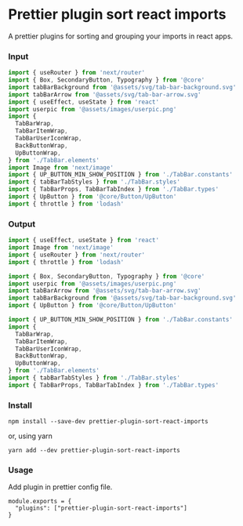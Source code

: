 # Prettier plugin sort react imports

A prettier plugins for sorting and grouping your imports in react apps.

### Input

```javascript
import { useRouter } from 'next/router'
import { Box, SecondaryButton, Typography } from '@core'
import tabBarBackground from '@assets/svg/tab-bar-background.svg'
import tabBarArrow from '@assets/svg/tab-bar-arrow.svg'
import { useEffect, useState } from 'react'
import userpic from '@assets/images/userpic.png'
import {
  TabBarWrap,
  TabBarItemWrap,
  TabBarUserIconWrap,
  BackButtonWrap,
  UpButtonWrap,
} from './TabBar.elements'
import Image from 'next/image'
import { UP_BUTTON_MIN_SHOW_POSITION } from './TabBar.constants'
import { tabBarTabStyles } from './TabBar.styles'
import { TabBarProps, TabBarTabIndex } from './TabBar.types'
import { UpButton } from '@core/Button/UpButton'
import { throttle } from 'lodash'
```


### Output

```javascript
import { useEffect, useState } from 'react'
import Image from 'next/image'
import { useRouter } from 'next/router'
import { throttle } from 'lodash'

import { Box, SecondaryButton, Typography } from '@core'
import userpic from '@assets/images/userpic.png'
import tabBarArrow from '@assets/svg/tab-bar-arrow.svg'
import tabBarBackground from '@assets/svg/tab-bar-background.svg'
import { UpButton } from '@core/Button/UpButton'

import { UP_BUTTON_MIN_SHOW_POSITION } from './TabBar.constants'
import {
  TabBarWrap,
  TabBarItemWrap,
  TabBarUserIconWrap,
  BackButtonWrap,
  UpButtonWrap,
} from './TabBar.elements'
import { tabBarTabStyles } from './TabBar.styles'
import { TabBarProps, TabBarTabIndex } from './TabBar.types'
```

### Install

```shell script
npm install --save-dev prettier-plugin-sort-react-imports
```

or, using yarn

```shell script
yarn add --dev prettier-plugin-sort-react-imports
```

### Usage
Add plugin in prettier config file.

```ecmascript 6
module.exports = {
  "plugins": ["prettier-plugin-sort-react-imports"]
}
```
